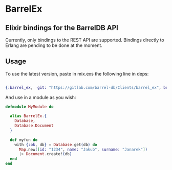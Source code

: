 # BarrelEx
## Elixir bindings for the BarrelDB API

Currently, only bindings to the REST API are supported.
Bindings directly to Erlang are pending to be done at the moment.

## Usage

To use the latest version, paste in mix.exs the following line in deps:

```elixir

{:barrel_ex,  git: "https://gitlab.com/barrel-db/Clients/barrel_ex", branch: "develop"}

```
And use in a module as you wish:

```elixir
defmodule MyModule do
  
  alias BarrelEx.{
    Database,
    Database.Document
  }
  
  def myfun do
    with {:ok, db} = Database.get(db) do
      Map.new([id: "1234", name: "Jakub", surname: "Janarek"])
      |> Document.create!(db)
  end
end

```
